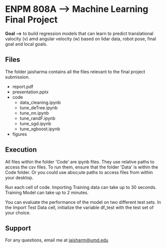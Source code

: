 # ENPM 808A --> Machine Learning Final Project

**Goal -->** to build regression models that can learn to predict translational valocity (v) amd angular velocity (w)
             based on lidar data, robot pose, final goal and local goals.

## Files

The folder jaisharma contains all the files relevant to the final project submission.

- report.pdf
- presentation.pptx
- code
  - data_cleaning.ipynb              <!-- goes over data cleaning and feature engineering steps -->
  - tune_deTree.ipynb                <!-- decision tree model -->
  - tune_nn.ipynb                    <!-- neural network model -->
  - tune_randF.ipynb                 <!-- random forest model -->
  - tune_sgd.ipynb                   <!-- linear regression with sgd model -->
  - tune_xgboost.ipynb               <!-- xg boost model -->
- figures

## Execution

All files within the folder 'Code' are ipynb files. They use relative paths to access the csv files. To run them, ensure 
that the folder 'Data' is within the Code folder. Or you could use abso;ute paths to access files from within your desktop.

Run each cell of code. Importing Training data can take up to 30 seconds. Training Model can take up to 2 minutes.

You can evaluate the performance of the model on two different test sets. In the Import Test Data cell, initialize the 
variable df_test with the test set of your choice.

## Support

For any questions, email me at jaisharm@umd.edu
